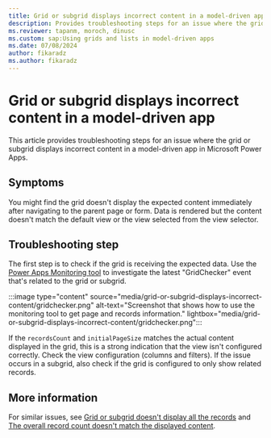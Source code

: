 ```yaml
---
title: Grid or subgrid displays incorrect content in a model-driven app
description: Provides troubleshooting steps for an issue where the grid or subgrid displays incorrect content in a Power Apps model-driven app.
ms.reviewer: tapanm, moroch, dinusc
ms.custom: sap:Using grids and lists in model-driven apps
ms.date: 07/08/2024
author: fikaradz
ms.author: fikaradz
---
```

# Grid or subgrid displays incorrect content in a model-driven app

This article provides troubleshooting steps for an issue where the grid or subgrid displays incorrect content in a model-driven app in Microsoft Power Apps.

## Symptoms

You might find the grid doesn't display the expected content immediately after navigating to the parent page or form. Data is rendered but the content doesn't match the default view or the view selected from the view selector.

## Troubleshooting step

The first step is to check if the grid is receiving the expected data. Use the [Power Apps Monitoring tool](/power-apps/maker/monitor-overview) to investigate the latest "GridChecker" event that's related to the grid or subgrid.

:::image type="content" source="media/grid-or-subgrid-displays-incorrect-content/gridchecker.png" alt-text="Screenshot that shows how to use the monitoring tool to get page and records information." lightbox="media/grid-or-subgrid-displays-incorrect-content/gridchecker.png":::

If the `recordsCount` and `initialPageSize` matches the actual content displayed in the grid, this is a strong indication that the view isn't configured correctly. Check the view configuration (columns and filters). If the issue occurs in a subgrid, also check if the grid is configured to only show related records.

## More information

For similar issues, see [Grid or subgrid doesn't display all the records](grid-or-subgrid-not-display-all-records.md) and [The overall record count doesn't match the displayed content](overall-record-count-not-match-displayed-content.md).
